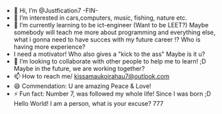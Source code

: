 - 👋 Hi, I’m @Justfication7 -FIN-
- 👀 I’m interested in cars,computers, music, fishing, nature etc. 
- 🌱 I’m currently learning to be ict-engineer (Want to be LEET?) Maybe somebody will teach me more about programming and everything else, what i gonna need to have succes with my future career !? Who is having more experience?
- I need a motivator! Who also gives a "kick to the ass"  Maybe is it u?
- 💞️ I’m looking to collaborate with other people to help me to learn! ;D Maybe in the future, we are working together? 
- 📫 How to reach me/ kissamaukoirahau7@outlook.com
- 😄 	Commendation: U are amazing Peace & Love! 
- ⚡ Fun fact: Number 7, was followed my whole life! Since I was born ;D 
Hello World!
I am a person, what is your excuse?  777
